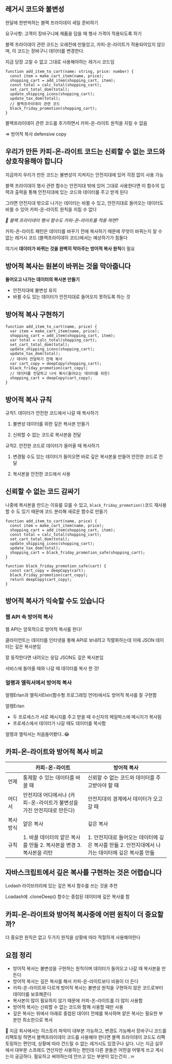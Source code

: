 ## 레거시 코드와 불변성

한달에 한번씩하는 블랙 프라이데이 세일 준비하기

요구사항: 고객이 장바구니에 제품을 담을 때 행사 가격이 적용되도록 하기

블랙 프라이데이 관련 코드는 오래전에 만들었고, 카피-온-라이트가 적용되어있지 않으며, 이 코드는 장바구니 데이터를 변경한다.

지금 당장 고칠 수 없고 그대로 사용해야하는 레거시 코드임

```tsx
function add_item_to_cart(name: string, price: number) {
  const item = make_cart_item(name, price);
  shopping_cart = add_item(shopping_cart, item);
  const total = calc_total(shopping_cart);
  set_cart_total_dom(total);
  update_shipping_icons(shopping_cart);
  update_tax_dom(total);
  // 블랙프라이데이 관련 코드
  black_friday_promotion(shopping_cart);
}
```

블랙프라이데이 관련 코드를 추가하면서 카피-온-라이트 원칙을 지킬 수 없음

⇒ 방어적 복사 defensive copy

## 우리가 만든 카피-온-라이트 코드는 신뢰할 수 없는 코드와 상호작용해야 합니다

지금까지 우리가 만든 코드는 불변성이 지켜지는 안전지대에 있어 걱정 없이 사용 가능

블랙 프라이데이 행사 관련 함수는 안전지대 밖에 있어 그대로 사용한다면 이 함수의 입력과 출력을 통해 안전지대에 있는 코드와 데이터를 주고 받게 된다

그러면 안전지대 밖으로 나가는 데이터는 바뀔 수 있고, 안전지대로 들어오는 데이터도 바뀔 수 있어 카피-온-라이트 원칙을 지킬 수 없다

_🤔 블랙 프라이데이 행사 함수도 카피-온-라이트를 적용 하면?_

카피-온-라이트 패턴은 데이터를 바꾸기 전에 복사하기 때문에 무엇이 바뀌는지 알 수 없는 레거시 코드 (블랙프라이데이 코드)에서는 예상하기가 힘들다

여기서 **데이터가 바뀌는 것을 완벽히 막아주는 방어적 복사 원칙**이 필요

## 방어적 복사는 원본이 바뀌는 것을 막아줍니다

**들어오고 나가는 데이터의 복사본 만들기**

- 안전지대에 불변성 유지
- 바뀔 수도 있는 데이터가 안전지대로 들어오지 못하도록 하는 것

## 방어적 복사 구현하기

```tsx
function add_item_to_cart(name, price) {
  var item = make_cart_item(name, price);
  shopping_cart = add_item(shopping_cart, item);
  var total = calc_total(shopping_cart);
  set_cart_total_dom(total);
  update_shipping_icons(shopping_cart);
  update_tax_dom(total);
  // 데이터 전달하기 전에 복사
  var cart_copy = deepCopy(shopping_cart);
  black_friday_promotion(cart_copy);
  // 데이터를 전달하고 나서 복사(들어오는 데이터를 위한)
  shopping_cart = deepCopy(cart_copy);
}
```

## 방어적 복사 규칙

규칙1. 데이터가 안전한 코드에서 나갈 때 복사하기

1. 불변성 데이터를 위한 깊은 복사본 만들기

2. 신뢰할 수 없는 코드로 복사본을 전달

규칙2. 안전한 코드로 데이터가 들어올 때 복사하기

1. 변경될 수도 있는 데이터가 들어오면 바로 깊은 복사본을 만들어 안전한 코드로 전달

2. 복사본을 안전한 코드에서 사용

## 신뢰할 수 없는 코드 감싸기

나중에 복사본을 만드는 이유를 모를 수 있고, `black_friday_promotion()`코드 재사용할 수 도 있기 때문에 코드 분리해 새로운 함수로 만들기

```tsx
function add_item_to_cart(name, price) {
  const item = make_cart_item(name, price);
  shopping_cart = add_item(shopping_cart, item);
  const total = calc_total(shopping_cart);
  set_cart_total_dom(total);
  update_shipping_icons(shopping_cart);
  update_tax_dom(total);
  shopping_cart = black_friday_promotion_safe(shopping_cart);
}

function black_friday_promotion_safe(cart) {
  const cart_copy = deepCopy(cart);
  black_Friday_promotion(cart_copy);
  return deepCopy(cart_copy);
}
```

## 방어적 복사가 익숙할 수도 있습니다

### 웹 API 속 방어적 복사

웹 API는 암묵적으로 방어적 복사를 한다!

클라이언트는 데이터를 인터넷을 통해 API로 보내려고 직렬화하는데 이때 JSON 데이터는 깊은 복사본임

잘 동작한다면 내려오는 응답 JSON도 깊은 복사본임

서비스에 들어올 때와 나갈 때 데이터를 복사 한 것!

### 얼랭과 엘릭서에서 방어적 복사

얼렝Erlan과 엘릭서Elxir(함수형 프로그래밍 언어)에서도 방어적 복사를 잘 구현함

얼렝Erlan

- 두 프로세스가 서로 메시지를 주고 받을 때 수신자의 메일박스에 메시지가 복사됨
- 프로세스에서 데이터가 나갈 때도 데이터를 복사함

얼랭과 엘릭서는 처음들어봤다..😂

## 카피-온-라이트와 방어적 복사 비교

|           | 카피-온-라이트                                                         | 방어적 복사                                                                                       |
| --------- | ---------------------------------------------------------------------- | ------------------------------------------------------------------------------------------------- |
| 언제      | 통제할 수 있는 데이터를 바꿀 때                                        | 신뢰할 수 없는 코드와 데이터를 주고받아야 할 때                                                   |
| 어디서    | 안전지대 어디에서나 (카피-온-라이트가 불변성을 가진 안전지대로 만든다) | 안전지대의 경계에서 데이터가 오고 갈 때                                                           |
| 복사 방식 | 얕은 복사                                                              | 깊은 복사                                                                                         |
| 규칙      | 1. 바꿀 데이터의 얕은 복사를 만듦 2. 복사본을 변경 3. 복사본을 리턴    | 1. 안전지대로 들어오는 데이터에 깊은 복사를 만듦 2. 안전지대에서 나가는 데이터에 깊은 복사를 만듦 |

## 자바스크립트에서 깊은 복사를 구현하는 것은 어렵습니다

Lodash 라이브러리에 있는 깊은 복사 함수를 쓰는 것을 추천

Loadash에 .cloneDeep() 함수는 중첩된 데이터에 깊은 복사를 함

## 카피-온-라이트와 방어적 복사중에 어떤 원칙이 더 중요할까?

더 중요한 원칙은 없고 두가지 원칙을 상황에 따라 적절하게 사용해야한다

## 요점 정리

- 방어적 복사는 불변성을 구현하는 원칙이며 데이터가 들어오고 나갈 때 복사본을 만든다
- 방어적 복사는 깊은 복사를 해서 카피-온-라이트보다 비용이 더 든다
- 카피-온-라이트와 다르게 방어적 복사는 불변성 원칙을 구현하지 않은 코드로부터 데이터를 보호해준다
- 복사본이 많이 필요하지 않기 때문에 카피-온-라이트를 더 많이 사용함
- 방어적 복사는 신뢰할 수 없는 코드와 함께 사용할 때만 사용
- 깊은 복사는 위에서 아래로 중첩된 데이터 전체를 복사하며 얕은 복사는 필요한 부분만 최소한으로 복사

💬 지금 회사에서는 히스토리 파악이 대부분 가능하고, 변경도 가능해서 장바구니 코드를 리팩토링 하면서 블랙프라이데이 코드를 사용해야 한다면 블랙 프라이데이 코드도 리팩토링하는 편인데, 상황에 따라 건드릴 수 없는 레거시도 있겠구나 싶다. 나는 지금 실무에서 대부분 스프레드 연산자만 사용하는 편인데 다른 분들은 어떤걸 어떻게 쓰고 계시는지 궁금하다. 필요하고 써야하는데 안쓰고 있는 부분이 있는건지 ..ㅠ
